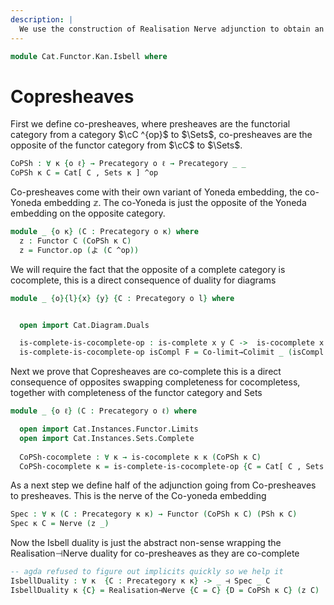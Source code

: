 ```yaml
---
description: |
  We use the construction of Realisation Nerve adjunction to obtain an adjunction between Presheaves and Copresheaves
---
```


<!--
```agda
open import Cat.Prelude
open import Cat.Functor.Adjoint
```
-->

```agda
module Cat.Functor.Kan.Isbell where
```

<!--
```agda
open import Cat.Functor.Base
open import Cat.Functor.Kan.Nerve
open import Cat.Functor.Hom
```
-->

# Copresheaves
First we define co-presheaves, where presheaves are the functorial category from a category $\cC ^{op}$ to $\Sets$,
co-presheaves are the opposite of the functor category from $\cC$ to $\Sets$.
```agda
CoPSh : ∀ κ {o ℓ} → Precategory o ℓ → Precategory _ _
CoPSh κ C = Cat[ C , Sets κ ] ^op
```

Co-presheaves come with their own variant of Yoneda embedding, the co-Yoneda embedding $\mathbb{z}$.
The co-Yoneda is just the opposite of the Yoneda embedding on the opposite category.
```agda
module _ {o κ} (C : Precategory o κ) where
  z : Functor C (CoPSh κ C)
  z = Functor.op (よ (C ^op))
```
<!--
```agda
open import Cat.Diagram.Colimit.Base
open import Cat.Diagram.Limit.Base
```
-->

We will require the fact that the opposite of a complete category is cocomplete, this is a direct consequence of duality for diagrams
```agda
module _ {o}{l}{x} {y} {C : Precategory o l} where


  open import Cat.Diagram.Duals

  is-complete-is-cocomplete-op : is-complete x y C ->  is-cocomplete x y (C ^op)
  is-complete-is-cocomplete-op isCompl F = Co-limit→Colimit _ (isCompl _)
```

Next we prove that Copresheaves are co-complete this is a direct consequence of opposites swapping completeness for cocompletess,
together with completeness of the functor category and Sets
```agda
module _ {o ℓ} (C : Precategory o ℓ) where

  open import Cat.Instances.Functor.Limits
  open import Cat.Instances.Sets.Complete
  
  CoPSh-cocomplete : ∀ κ → is-cocomplete κ κ (CoPSh κ C)
  CoPSh-cocomplete κ = is-complete-is-cocomplete-op {C = Cat[ C , Sets κ ]} (Functor-cat-is-complete (Sets-is-complete {o = κ}))
```

As a next step we define half of the adjunction going from Co-presheaves to presheaves. This is the nerve of the Co-yoneda embedding
```agda
Spec : ∀ κ (C : Precategory κ κ) → Functor (CoPSh κ C) (PSh κ C)
Spec κ C = Nerve (z _)
```

Now the Isbell duality is just the abstract non-sense wrapping the Realisation⊣Nerve duality for co-presheaves as they are co-complete
```agda
-- agda refused to figure out implicits quickly so we help it
IsbellDuality : ∀ κ  {C : Precategory κ κ} -> _ ⊣ Spec _ C
IsbellDuality κ {C} = Realisation⊣Nerve {C = C} {D = CoPSh κ C} (z C) (CoPSh-cocomplete _ _)
```
